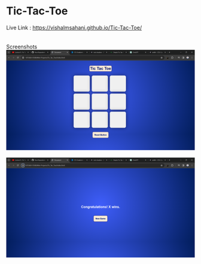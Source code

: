 # Tic-Tac-Toe <br>
Live Link : https://vishalmsahani.github.io/Tic-Tac-Toe/  <br> <br> <br>
Screenshots <br>
![Game Screen](./image-1.png)<br><br>
![Winner Screen](./image.png)<br>

